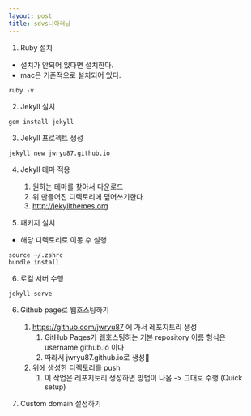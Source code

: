 ```yaml
---
layout: post
title: sdvs니아러닝
---
```


1. Ruby 설치

- 설치가 안되어 있다면 설치한다.
- mac은 기존적으로 설치되어 있다.
```
ruby -v
```

2. Jekyll 설치

```
gem install jekyll
```


3. Jekyll 프로젝트 생성

```
jekyll new jwryu87.github.io
```

4. Jekyll 테마 적용

    1. 원하는 테마를 찾아서 다운로드
    2. 위 만들어진 디렉토리에 덮어쓰기한다.
    3. http://jekyllthemes.org

5. 패키지 설치

- 해당 디렉토리로 이동 수 실행
```
source ~/.zshrc
bundle install
```


6. 로컬 서버 수행

```
jekyll serve
```

6. Github page로 웹호스팅하기

    1. https://github.com/jwryu87 에 가서 레포지토리 생성
        1. GitHub Pages가 웹호스팅하는 기본 repository 이름 형식은 username.github.io 이다
        2. 따라서 jwryu87.github.io로 생성
    2. 위에 생성한 디렉토리를 push
        1. 이 작업은 레포지토리 생성하면 방법이 나옴 -> 그대로 수행 (Quick setup)

7. Custom domain 설정하기
   